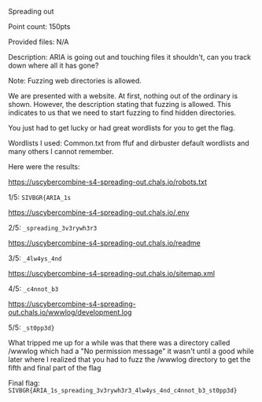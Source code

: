 Spreading out

Point count: 150pts

Provided files: N/A

Description: ARIA is going out and touching files it shouldn't, can you track down where all it has gone?

Note: Fuzzing web directories is allowed.

We are presented with a website. At first, nothing out of the ordinary is shown. However, the description stating that fuzzing is allowed. This indicates to us that we need to start fuzzing to find hidden directories. 

You just had to get lucky or had great wordlists for you to get the flag. 

Wordlists I used: Common.txt from ffuf and dirbuster default wordlists and many others I cannot remember. 

Here were the results:


https://uscybercombine-s4-spreading-out.chals.io/robots.txt

1/5: `SIVBGR{ARIA_1s`

https://uscybercombine-s4-spreading-out.chals.io/.env

2/5: `_spreading_3v3rywh3r3`

https://uscybercombine-s4-spreading-out.chals.io/readme

3/5: `_4lw4ys_4nd`

https://uscybercombine-s4-spreading-out.chals.io/sitemap.xml

4/5: `_c4nnot_b3`

https://uscybercombine-s4-spreading-out.chals.io/wwwlog/development.log

5/5: `_st0pp3d}`

What tripped me up for a while was that there was a directory called /wwwlog which had a "No permission message" it wasn't until a good while later where I realized that you had to fuzz the /wwwlog directory to get the fifth and final part of the flag

Final flag: `SIVBGR{ARIA_1s_spreading_3v3rywh3r3_4lw4ys_4nd_c4nnot_b3_st0pp3d}`
